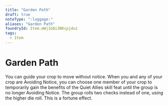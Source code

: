```yaml
---
title: "Garden Path"
draft: true
noteType: ":luggage:"
aliases: "Garden Path"
foundryId: Item.mWj1GQi3NKcpjduz
tags:
  - Item
---
```


# Garden Path

You can guide your crop to move without notice. When you and any of your crop are Avoiding Notice, you can choose one member of your crop to temporarily gain the benefits of the Quiet Allies skill feat until the group is no longer Avoiding Notice. The group rolls two checks instead of one, using the higher die roll. This is a fortune effect.
